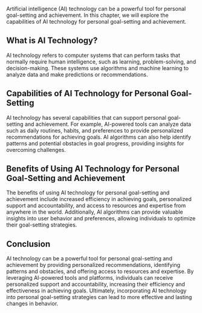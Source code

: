 
Artificial intelligence (AI) technology can be a powerful tool for personal goal-setting and achievement. In this chapter, we will explore the capabilities of AI technology for personal goal-setting and achievement.

What is AI Technology?
----------------------

AI technology refers to computer systems that can perform tasks that normally require human intelligence, such as learning, problem-solving, and decision-making. These systems use algorithms and machine learning to analyze data and make predictions or recommendations.

Capabilities of AI Technology for Personal Goal-Setting
-------------------------------------------------------

AI technology has several capabilities that can support personal goal-setting and achievement. For example, AI-powered tools can analyze data such as daily routines, habits, and preferences to provide personalized recommendations for achieving goals. AI algorithms can also help identify patterns and potential obstacles in goal progress, providing insights for overcoming challenges.

Benefits of Using AI Technology for Personal Goal-Setting and Achievement
-------------------------------------------------------------------------

The benefits of using AI technology for personal goal-setting and achievement include increased efficiency in achieving goals, personalized support and accountability, and access to resources and expertise from anywhere in the world. Additionally, AI algorithms can provide valuable insights into user behavior and preferences, allowing individuals to optimize their goal-setting strategies.

Conclusion
----------

AI technology can be a powerful tool for personal goal-setting and achievement by providing personalized recommendations, identifying patterns and obstacles, and offering access to resources and expertise. By leveraging AI-powered tools and platforms, individuals can receive personalized support and accountability, increasing their efficiency and effectiveness in achieving goals. Ultimately, incorporating AI technology into personal goal-setting strategies can lead to more effective and lasting changes in behavior.
